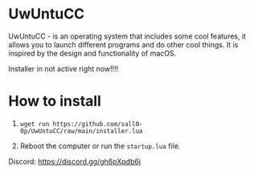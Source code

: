 # UwUntuCC

UwUntuCC - is an operating system that includes some cool features, it allows you to launch different programs and do other cool things. It is inspired by the design and functionality of macOS.

Installer in not active right now!!!!

# How to install

1. ``wget run https://github.com/sall0-0p/UwUntuCC/raw/main/installer.lua``

2. Reboot the computer or run the ``startup.lua`` file.

Discord: https://discord.gg/gh6pXpdb6j

